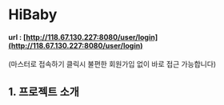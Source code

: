 # HiBaby
#### url : [http://118.67.130.227:8080/user/login](http://118.67.130.227:8080/user/login)
(마스터로 접속하기 클릭시 불편한 회원가입 없이 바로 접근 가능합니다)


## 1. 프로젝트 소개
